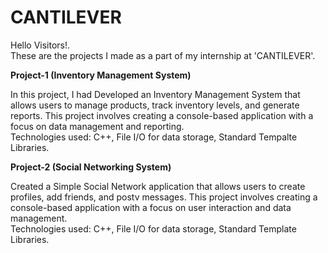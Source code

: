 # CANTILEVER
Hello Visitors!.<br>
These are the projects I made as a part of my internship at 'CANTILEVER'.<br>

<b>Project-1 (Inventory Management System)</b>
<p>In this project, I had Developed an Inventory Management System that allows users to manage products, track inventory levels, and generate reports. This project involves creating a console-based application with a focus on data management and reporting.<br>
Technologies used: C++, File I/O for data storage, Standard Tempalte Libraries.</p>

<b>Project-2 (Social Networking System)</b>
<p>Created a Simple Social Network application that allows users to create profiles, add friends, and postv messages. This project involves creating a console-based application with a focus on user interaction and data management.<br>
Technologies used: C++, File I/O for data storage, Standard Template Libraries.</p>
